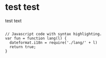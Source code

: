 <h1>test test</h1>
<p>test text</p>
<pre class="hljs highlight language-js"><code>
// Javascript code with syntax highlighting.
var fun = function lang(l) {
  dateformat.i18n = require('./lang/' + l)
  return true;
}</code></pre>


<div class="included" src="included.html"></div>
<script>
elmnts = document.getElementsByClassName("included");
for (index = 0; index < elmnts.length; index++) {
     elmnt= elmnts[index];                             
     xhttp = new XMLHttpRequest();
     xhttp.onreadystatechange = function() {
        if (this.readyState == 4) {
            if (this.status == 200) {elmnt.innerHTML = this.responseText;}
            if (this.status == 404) {elmnt.innerHTML = "Page not found.";}
        }
    }
    xhttp.open("GET",elmnt.getAttribute("src"), true);
    xhttp.send();                                   
}
</script>
